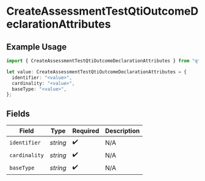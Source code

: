 # CreateAssessmentTestQtiOutcomeDeclarationAttributes

## Example Usage

```typescript
import { CreateAssessmentTestQtiOutcomeDeclarationAttributes } from "qti/models/operations";

let value: CreateAssessmentTestQtiOutcomeDeclarationAttributes = {
  identifier: "<value>",
  cardinality: "<value>",
  baseType: "<value>",
};
```

## Fields

| Field              | Type               | Required           | Description        |
| ------------------ | ------------------ | ------------------ | ------------------ |
| `identifier`       | *string*           | :heavy_check_mark: | N/A                |
| `cardinality`      | *string*           | :heavy_check_mark: | N/A                |
| `baseType`         | *string*           | :heavy_check_mark: | N/A                |